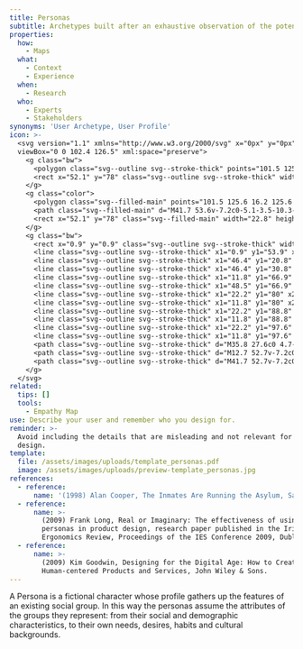 ```yaml
---
title: Personas
subtitle: Archetypes built after an exhaustive observation of the potential users
properties:
  how:
    - Maps
  what:
    - Context
    - Experience
  when:
    - Research
  who:
    - Experts
    - Stakeholders
synonyms: 'User Archetype, User Profile'
icon: >-
  <svg version="1.1" xmlns="http://www.w3.org/2000/svg" x="0px" y="0px"
  viewBox="0 0 102.4 126.5" xml:space="preserve">
    <g class="bw">
      <polygon class="svg--outline svg--stroke-thick" points="101.5 125.6 16.2 125.6 16.2 110.3 86.2 110.3 86.2 16.2 101.5 16.2 "/>
      <rect x="52.1" y="78" class="svg--outline svg--stroke-thick" width="22.8" height="21.6"/>
    </g>
    <g class="color">
      <polygon class="svg--filled-main" points="101.5 125.6 16.2 125.6 16.2 110.3 86.2 110.3 86.2 16.2 101.5 16.2 "/>
      <path class="svg--filled-main" d="M41.7 53.6v-7.2c0-5.1-3.5-10.3-7.8-12.2 0 0-3.4 2.3-6.6 2.3 -3.3 0-6.5-2.6-6.5-2.6 -4.4 1.9-8 7.3-8 12.4v7.2"/>
      <rect x="52.1" y="78" class="svg--filled-main" width="22.8" height="21.6"/>
    </g>
    <g class="bw">
      <rect x="0.9" y="0.9" class="svg--outline svg--stroke-thick" width="85.3" height="109.4"/>
      <line class="svg--outline svg--stroke-thick" x1="0.9" y1="53.9" x2="86.2" y2="53.9"/>
      <line class="svg--outline svg--stroke-thick" x1="46.4" y1="20.8" x2="75.5" y2="20.8"/>
      <line class="svg--outline svg--stroke-thick" x1="46.4" y1="30.8" x2="66.9" y2="30.8"/>
      <line class="svg--outline svg--stroke-thick" x1="11.8" y1="66.9" x2="43.8" y2="66.9"/>
      <line class="svg--outline svg--stroke-thick" x1="48.5" y1="66.9" x2="60" y2="66.9"/>
      <line class="svg--outline svg--stroke-thick" x1="22.2" y1="80" x2="41.9" y2="80"/>
      <line class="svg--outline svg--stroke-thick" x1="11.8" y1="80" x2="17.3" y2="80"/>
      <line class="svg--outline svg--stroke-thick" x1="22.2" y1="88.8" x2="41.9" y2="88.8"/>
      <line class="svg--outline svg--stroke-thick" x1="11.8" y1="88.8" x2="17.3" y2="88.8"/>
      <line class="svg--outline svg--stroke-thick" x1="22.2" y1="97.6" x2="41.9" y2="97.6"/>
      <line class="svg--outline svg--stroke-thick" x1="11.8" y1="97.6" x2="17.3" y2="97.6"/>
      <path class="svg--outline svg--stroke-thick" d="M35.8 27.6c0 4.7-3.8 8.6-8.5 8.6 -4.7 0-8.5-3.9-8.5-8.6v-3c0-4.7 3.8-8.6 8.5-8.6 4.7 0 8.5 3.9 8.5 8.6V27.6z"/>
      <path class="svg--outline svg--stroke-thick" d="M12.7 52.7v-7.2c0-5.1 3.1-9.4 7.5-11.3l1-0.4"/>
      <path class="svg--outline svg--stroke-thick" d="M41.7 52.7v-7.2c0-5.1-3.1-9.4-7.5-11.3l-1-0.4"/>
    </g>
  </svg>
related:
  tips: []
  tools:
    - Empathy Map
use: Describe your user and remember who you design for.
reminder: >-
  Avoid including the details that are misleading and not relevant for your
  design.
template:
  file: /assets/images/uploads/template_personas.pdf
  image: /assets/images/uploads/preview-template_personas.jpg
references:
  - reference:
      name: '(1998) Alan Cooper, The Inmates Are Running the Asylum, Sams.'
  - reference:
      name: >-
        (2009) Frank Long, Real or Imaginary: The effectiveness of using
        personas in product design, research paper published in the Irish
        Ergonomics Review, Proceedings of the IES Conference 2009, Dublin
  - reference:
      name: >-
        (2009) Kim Goodwin, Designing for the Digital Age: How to Create
        Human-centered Products and Services, John Wiley & Sons.
---
```

A Persona is a fictional character whose profile gathers up the features of an existing social group. In this way the personas assume the attributes of the groups they represent: from their social and demographic characteristics, to their own needs, desires, habits and cultural backgrounds.

